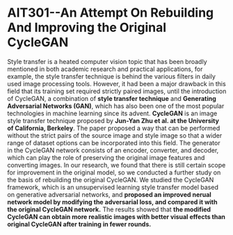 # AIT301--An Attempt On Rebuilding And Improving the Original CycleGAN

Style transfer is a heated computer vision topic that has been broadly mentioned in both academic research and practical applications, for example, the style transfer technique is behind the various filters in daily used image processing tools. However, it had been a major drawback in this field that its training set required strictly paired images, until the introduction of CycleGAN, a combination of **style transfer technique** and **Generating Adversarial Networks (GAN)**, which has also been one of the most popular technologies in machine learning since its advent. **CycleGAN** is an image style transfer technique proposed by **Jun-Yan Zhu et al. at the University of California, Berkeley**. The paper proposed a way that can be performed without the strict pairs of the source image and style image so that a wider range of dataset options can be incorporated into this field. The generator in the CycleGAN network consists of an encoder, converter, and decoder, which can play the role of preserving the original image features and converting images. In our research, we found that there is still certain scope for improvement in the original model, so we conducted a further study on the basis of rebuilding the original CycleGAN. We studied the CycleGAN framework, which is an unsupervised learning style transfer model based on generative adversarial networks, and **proposed an improved nerual network model by modifying the adversarial loss, and compared it with the original CycleGAN network.** The results showed that **the modified CycleGAN can obtain more realistic images with better visual effects than original CycleGAN after training in fewer rounds.**
